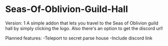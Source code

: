# Seas-Of-Oblivion-Guild-Hall

Version: 1
A simple addon that lets you travel to the Seas of Oblivion guild hall by simply clicking the logo. Also there's an option to get the discord url!

Planned features:
-Teleport to secret parse house
-Include discord link
